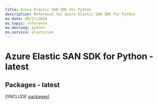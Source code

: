 ```yaml
---
title: Azure Elastic SAN SDK for Python
description: Reference for Azure Elastic SAN SDK for Python
ms.date: 09/17/2024
ms.topic: reference
ms.devlang: python
ms.service: elasticsan
---
```

# Azure Elastic SAN SDK for Python - latest
## Packages - latest
[!INCLUDE [packages](elastic-san-index.md)]